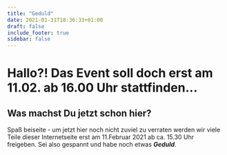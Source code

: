 ```yaml
---
title: "Geduld"
date: 2021-01-31T18:36:33+01:00
draft: false
include_footer: true
sidebar: false
---
```


Hallo?! Das Event soll doch erst am 11.02. ab 16.00 Uhr stattfinden...
===

Was machst Du jetzt schon hier?
---


Spaß beiseite - um jetzt hier noch nicht zuviel zu verraten werden wir viele Teile dieser Internetseite erst am 11.Februar 2021 ab ca. 15.30 Uhr freigeben. Sei also gespannt und habe noch etwas ***Geduld***.
